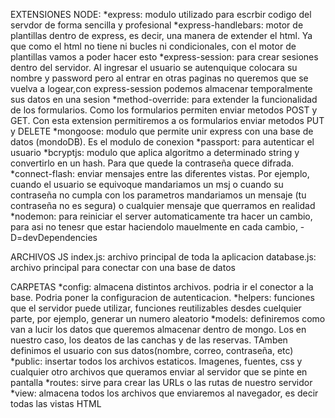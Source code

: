 EXTENSIONES NODE:
*express: modulo utilizado para escrbir codigo del servdor de forma sencilla y profesional
*express-handlebars: motor de plantillas dentro de express, es decir, una manera de extender el html. Ya que como el html no tiene ni bucles ni condicionales, con el motor de plantillas vamos a poder hacer esto
*express-session: para crear sesiones dentro del servidor. Al ingresar el usuario se autenquique colocara su nombre y password pero al entrar en otras paginas no queremos que se vuelva a logear,con express-session podemos almacenar temporalmente sus datos en una sesion
*method-override: para extender la funcionalidad de los formularios. Como los formularios permiten enviar metodos POST y GET. Con esta extension permitiremos a os formularios enviar metodos PUT y DELETE
*mongoose: modulo que permite unir express con una base de datos (mondoDB). Es el modulo de conexion
*passport: para autenticar el usuario
*bcryptjs: modulo que aplica algoritmo a determinado string y convertirlo en un hash. Para que quede la contraseña quece difrada.
*connect-flash: enviar mensajes entre las diferentes vistas. Por ejemplo, cuando el usuario se equivoque mandariamos un msj o cuando su contraseña no cumpla con los parametros mandariamos un mensaje (tu contraseña no es segura) o cualquier mensaje que querramos en realidad
*nodemon: para reiniciar el server automaticamente tra hacer un cambio, para asi no tenesr que estar haciendolo mauelmente en cada cambio, -D=devDependencies

ARCHIVOS JS
index.js: archivo principal de toda la aplicacion
database.js: archivo principal para conectar con una base de datos

CARPETAS
*config: almacena distintos archivos. podria ir el conector a la base. Podria poner la configuracion de autenticacion.
*helpers: funciones que el servidor puede utilizar, funciones reutilizables desdes cuelquier parte, por ejemplo, generar un numero aleatorio
*models: definiremos como van a lucir los datos que queremos almacenar dentro de mongo. Los en nuestro caso, los deatos de las canchas y de las reservas. TAmben definimos el usuario con sus datos(nombre, correo, contraseña, etc)
*public: insertar todos los archivos estaticos. Imagenes, fuentes, css y cualquier otro archivos que queramos enviar al servidor que se pinte en pantalla
*routes: sirve para crear las URLs o las rutas de nuestro servidor
*view: almacena todos los archivos que enviaremos al navegador, es decir todas las vistas HTML